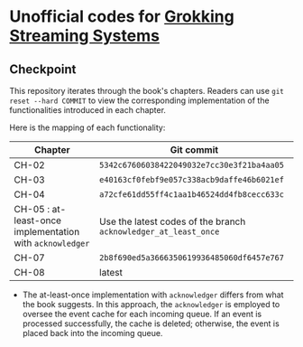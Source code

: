 # Unofficial codes for [Grokking Streaming Systems](https://www.manning.com/books/grokking-streaming-systems)

## Checkpoint

This repository iterates through the book's chapters.
Readers can use `git reset --hard COMMIT` to view the corresponding implementation of the functionalities introduced in each chapter.

Here is the mapping of each functionality:

| Chapter                                                  | Git commit                                                      |
|----------------------------------------------------------|-----------------------------------------------------------------|
| CH-02                                                    | `5342c67606038422049032e7cc30e3f21ba4aa05`                      |
| CH-03                                                    | `e40163cf0febf9e057c338acb9daffe46b6021ef`                      |
| CH-04                                                    | `a72cfe61dd55ff4c1aa1b46524dd4fb8cecc633c`                      |
| CH-05 : at-least-once implementation with `acknowledger` | Use the latest codes of the branch `acknowledger_at_least_once` |
| CH-07                                                    | `2b8f690ed5a3666350619936485060df6457e767`                      |
| CH-08                                                    | latest                                                          |

- The at-least-once implementation with `acknowledger` differs from what the book suggests.
  In this approach, the `acknowledger` is employed to oversee the event cache for each incoming queue.
  If an event is processed successfully, the cache is deleted; otherwise, the event is placed back into the incoming queue.